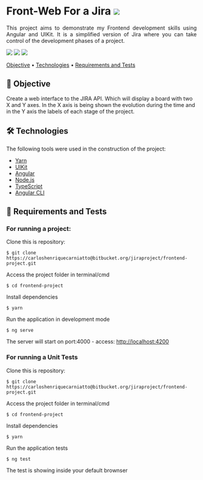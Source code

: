 <h1>Front-Web For a Jira <img class="front-icon" src="https://img.icons8.com/external-ddara-flat-ddara/40/000000/external-front-end-digital-marketing-ddara-flat-ddara.png"/></h1>
<p align="justify">
This project aims to demonstrate my Frontend development skills using Angular and UIKit. It is a simplified version of Jira where you can take control of the development phases of a project.
</p>

<div>
<img src="https://img.shields.io/static/v1?label=Yarn&message=1.22.10&color=&style=for-the-badge&logo=yarn"/>
<img src="https://img.shields.io/static/v1?label=Angular&message=13.0.3&color=&style=for-the-badge&logo=angular"/>
<img src="https://img.shields.io/static/v1?label=UIKit&message=3.0.0&color=&style=for-the-badge&logo=uikit"/>
</div>

<p class="menu">
 <a class="menu-item" href="#objective">Objective</a> • 
 <a class="menu-item" href="#tecnologies">Technologies</a> •  
 <a class="menu-item" href="#requeriments">Requirements and Tests</a> 
</p>

<h2 id="objective">🎯 Objective</h2>

<p>Create a web interface to the JIRA API. Which will display a board with two X and Y axes. In the X axis is being shown the evolution during the time and in the Y axis the labels of each stage of the project.</p>

<h2 id="tecnologies">🛠️ Technologies</h2>
<p>The following tools were used in the construction of the project:</p>

<ul>
    <li><a href="https://yarnpkg.com/">Yarn</a></li>
    <li><a href="https://getuikit.com/">UIKit</a></li>
    <li><a href="https://angular.io/">Angular</a></li>
    <li><a href="https://nodejs.org/en/">Node.js</a></li>
    <li><a href="https://www.typescriptlang.org/">TypeScript</a></li>
    <li><a href="https://angular.io/cli">Angular CLI</a></li>
</ul>

<h2 id="requeriments">🎲 Requirements and Tests</h2>

<h3 class="title-3">For running a project:</h3>

<p>Clone this is repository:</p>
<code>$ git clone https://carloshenriquecarniatto@bitbucket.org/jiraproject/frontend-project.git</code>

<p>Access the project folder in terminal/cmd</p>
<code>$ cd frontend-project</code>

<p>Install dependencies</p>
<code>$ yarn</code>

<p>Run the application in development mode</p>
<code>$ ng serve</code>

<p>The server will start on port:4000 - access: <a href="http://localhost:4200">http://localhost:4200</a></p>

<h3>For running a Unit Tests</h3>

<p>Clone this is repository:</p>
<code>$ git clone https://carloshenriquecarniatto@bitbucket.org/jiraproject/frontend-project.git</code>

<p>Access the project folder in terminal/cmd</p>
<code>$ cd frontend-project</code>

<p>Install dependencies</p>
<code>$ yarn</code>

<p>Run the application tests</p>
<code>$ ng test</code>
<p>The test is showing inside your default brownser</p>

